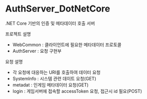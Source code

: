 # AuthServer_DotNetCore
.NET Core 기반의 인증 및 메타데이터 호출 서버

프로젝트 설명
- WebCommon : 클라이언트에 필요한 메타데이터 프로토콜
- AuthServer : 요청 구현부

요청 설명
- 각 요청에 대응하는 URI를 호출하여 데이터 요청
- SystemInfo : 시스템 관련 데이트 요청(GET)
- metadat : 인게임 메타데이터 요청(GET)
- login : 게임서버에 접속할 accessToken 요청, 접근시 id 필요(POST)
